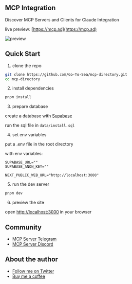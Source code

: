 ## MCP Integration

Discover MCP Servers and Clients for Claude Integration

live preview: [https://mcp.ad](https://mcp.ad)

![preview](./preview.png)

## Quick Start

1. clone the repo

```bash
git clone https://github.com/Go-To-Sea/mcp-directory.git
cd mcp-directory
```

2. install dependencies

```bash
pnpm install
```

3. prepare database

create a database with [Supabase](https://supabase.com/)

run the sql file in `data/install.sql`

4. set env variables

put a .env file in the root directory

with env variables:

```env
SUPABASE_URL=""
SUPABASE_ANON_KEY=""

NEXT_PUBLIC_WEB_URL="http://localhost:3000"
```

5. run the dev server

```bash
pnpm dev
```

6. preview the site

open [http://localhost:3000](http://localhost:3000) in your browser

## Community

- [MCP Server Telegram]()
- [MCP Server Discord]()

## About the author

- [Follow me on Twitter](https://x.com/huangds87)
- [Buy me a coffee](https://www.buymeacoffee.com/huangds)
